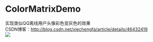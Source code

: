 # ColorMatrixDemo
实现类似QQ离线用户头像彩色变灰色的效果<br> 
CSDN博客：http://blog.csdn.net/xiechengfa/article/details/46432419<br> 
![](https://github.com/xie2000/ColorMatrixDemo/raw/master/res1.png)  
